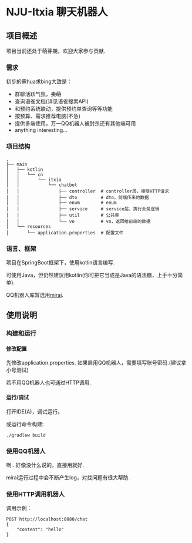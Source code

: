 # NJU-Itxia 聊天机器人


## 项目概述

项目当前还处于萌芽期，欢迎大家参与贡献.

### 需求

初步的需hua求bing大致是：
- 群聊活跃气氛，~~卖萌~~
- 查询语雀文档(详见语雀搜索API)
- 和预约系统联动，提供预约单查询等等功能
- 按预算、需求推荐电脑(不急)
- 提供多端使用，万一QQ机器人被封杀还有其他端可用
- anything interesting...

### 项目结构

```
.
├── main
│   ├── kotlin
│   │   └── cn
│   │       └── itxia
│   │           └── chatbot
│   │               ├── controller  # controller层，接受HTTP请求
│   │               ├── dto         # dto，前端传来的数据
│   │               ├── enum        # enum
│   │               ├── service     # service层，执行业务逻辑
│   │               ├── util        # 公共类
│   │               └── vo          # vo，返回给前端的数据
│   └── resources
│       └── application.properties  # 配置文件
```

### 语言、框架

项目在SpringBoot框架下，使用kotlin语言编写.

可使用Java，但仍然建议用kotlin(你可把它当成是Java的语法糖，上手十分简单).

QQ机器人库暂选用[mirai](https://github.com/mamoe/mirai).


## 使用说明

### 构建和运行

#### 修改配置
先修改application.properties.
如果启用QQ机器人，需要填写账号密码.(建议拿小号测试)

若不用QQ机器人也可通过HTTP调用.

#### 运行/调试

打开IDE(A)，调试运行。

或运行命令构建:
```shell
./gradlew build
```

### 使用QQ机器人

啊...好像没什么说的，直接用就好.

mirai运行过程中会不断产生log，对找问题有很大帮助.

### 使用HTTP调用机器人

调用示例：
```http request
POST http://localhost:8080/chat
{
    "content": "hello"
}
```
